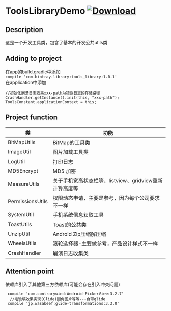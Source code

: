 # ToolsLibraryDemo [ ![Download](https://api.bintray.com/packages/zhaoyingtao/maven/tools_library/images/download.svg) ](https://bintray.com/zhaoyingtao/maven/tools_library/_latestVersion)
## Description
这是一个开发工具类，包含了基本的开发公共utils类  
## Adding to project  
在app的build.gradle中添加  
`compile 'com.bintray.library:tools_library:1.0.1'`  
在application中添加  
```
//初始化崩溃日志收集xxx-path为错误日志的存储路径
CrashHandler.getInstance().init(this, "xxx-path");
ToolsConstant.applicationContext = this;
```
## Project function  
 类  | 功能  
 ---- | ----- 
 BitMapUtils  | BitMap的工具类  
 ImageUtil  | 图片加载工具类  
 LogUtil  | 打印日志 
 MD5Encrypt  | MD5 加密 
 MeasureUtils  | 关于手机宽高状态栏等、listview、gridview重新计算高度等 
 PermissionsUtils  | 权限动态申请，主要是参考，因为每个公司要求不一样 
 SystemUtil  | 手机系统信息获取工具
 ToastUtils  | Toast的公共类
 UnzipUtil  | Android Zip压缩解压缩  
 WheelsUtils  | 滚轮选择器-主要做参考，产品设计样式不一样
 CrashHandler | 崩溃日志收集类  
 
 ## Attention point  
 依赖库引入了其他第三方依赖库(可能会存在引入冲突问题)
 ```
  compile 'com.contrarywind:Android-PickerView:3.2.7'
   //毛玻璃效果实现(Glide)圆角图片等等---自带glide
  compile 'jp.wasabeef:glide-transformations:3.3.0'
 ```
